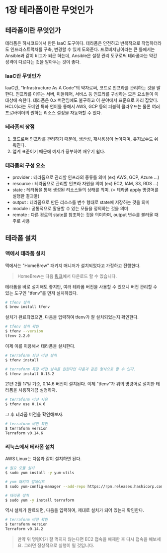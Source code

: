 # 1장 테라폼이란 무엇인가

## 테라폼이란 무엇인가

테라폼은 하시코프에서 만든 IaaC 도구이다. 테라폼은 안전하고 반복적으로 작업하더라도 인프라스트럭처를 구축, 변경할 수 있게 도와준다. 프로비저닝이라는 큰 틀에서는 Ansible과 같이 비교가 되곤 하는데, Ansible은 설정 관리 도구로써 테라폼과는 약간 성격이 다르다는 것을 알아두는 것이 좋다.  

### IaaC란 무엇인가

IaaC란, "Infrastructure As A Code"의 약자로써, 코드로 인프라를 관리하는 것을 말한다. 인프라를 이루는 서버, 미들웨어, 서비스 등 인프라를 구성하는 모든 요소들이 이 대상에 속한다. 테라폼은 0.x 버전임에도 불구하고 이 분야에서 표준으로 자리 잡았다. HCL이라는 도메인 특화 언어를 통해서 AWS, GCP 등의 퍼블릭 클라우드는 물론 여러 프로바이더의 원하는 리소스 설정을 자동화할 수 있다.

### 테라폼의 장점

1. 코드로써 인프라를 관리하기 때문에, 생산성, 재사용성이 높아지며, 유지보수도 쉬워진다.
2. 업계 표준이기 때문에 예제가 풍부하여 배우기 쉽다.

### 테라폼의 구성 요소

* provider : 테라폼으로 관리할 인프라의 종류를 의미 (ex) AWS, GCP, Azure ...)
* resource : 테라폼으로 관리할 인프라 자원을 의미 (ex) EC2, IAM, S3, RDS ...)
* state : 테라폼을 통해 생성된 리소스들의 상태를 의미. (= 테라폼 apply 명령어를 실행한 결과물)
* output : 테라폼으로 만든 리소스를 변수 형태로 state에 저장하는 것을 의미
* module : 공통적으로 활용할 수 있는 모듈을 정의하는 것을 의미
* remote : 다른 경로의 state를 참조하는 것을 의미하며, output 변수를 불러올 때 주로 사용

## 테라폼 설치

### 맥에서 테라폼 설치

맥에서는 "HomeBrew" 패키지 매니저가 설치되었다고 가정하고 진행한다.

> HomeBrew는 다음 [링크](https://brew.sh/index_ko)에서 다운로드 할 수 있습니다. 

테라폼을 바로 설치해도 좋지만, 여러 테라폼 버전을 사용할 수 있으니 버전 관리할 수 있는 도구인 "tfenv"를 먼저 설치하겠다.

```bash
# tfenv 설치
$ brew install tfenv
```

설치가 완료되었으면, 다음을 입력하여 tfenv가 잘 설치되었는지 확인한다.

```bash
# tfenv 설치 확인
$ tfenv --version
tfenv 2.2.0
```

이제 이를 이용해서 테라폼을 설치한다.

```bash
# terraform 최신 버전 설치
$ tfenv install

# terraform 특정 버전 설치를 원한다면 다음과 같은 형식으로 할 수 있다.
$ tfenv install 0.13.2
```

21년 2월 17일 기준, 0.14.6 버전이 설치된다. 이제 "tfenv"가 위의 명령어로 설치한 테라폼을 사용하게끔 설정하자.

```bash
# terraform 버전 사용
$ tfenv use 0.14.6
```

그 후 테라폼 버전을 확인해보자.

```bash 
# terraform 버전 확인
$ terraform version
Terraform v0.14.6
```

### 리눅스에서 테라폼 설치

AWS Linux는 다음과 같이 설치하면 된다.

```bash
# 필요 모듈 설치
$ sudo yum install -y yum-utils

# yum 패키지 업데이트
$ sudo yum-config-manager --add-repo https://rpm.releases.hashicorp.com/AmazonLinux/hashicorp.repo

# 테라폼 설치
$ sudo yum -y install terraform
```

역시 설치가 완료되면, 다음을 입력하여, 제대로 설치가 되어 있는지 확인한다.

```bash
# terraform 버전 확인
$ terraform version
Terraform v0.14.2
```

> 만약 위 명령어가 잘 먹히지 않는다면 EC2 접속을 해제한 후 다시 접속을 해보세요. 그러면 정상적으로 실행이 될 것입니다.

